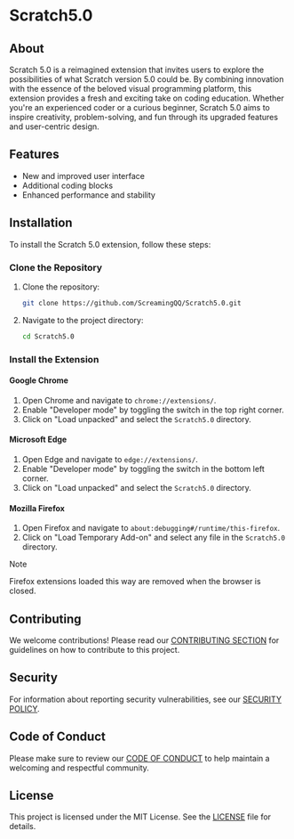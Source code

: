 # Scratch5.0

## About

Scratch 5.0 is a reimagined extension that invites users to explore the possibilities of what Scratch version 5.0 could be. By combining innovation with the essence of the beloved visual programming platform, this extension provides a fresh and exciting take on coding education. Whether you're an experienced coder or a curious beginner, Scratch 5.0 aims to inspire creativity, problem-solving, and fun through its upgraded features and user-centric design.

## Features

- New and improved user interface
- Additional coding blocks
- Enhanced performance and stability

## Installation

To install the Scratch 5.0 extension, follow these steps:

### Clone the Repository

1. Clone the repository:
    ```sh
    git clone https://github.com/ScreamingQQ/Scratch5.0.git
    ```
2. Navigate to the project directory:
    ```sh
    cd Scratch5.0
    ```

### Install the Extension

#### Google Chrome

1. Open Chrome and navigate to `chrome://extensions/`.
2. Enable "Developer mode" by toggling the switch in the top right corner.
3. Click on "Load unpacked" and select the `Scratch5.0` directory.

#### Microsoft Edge

1. Open Edge and navigate to `edge://extensions/`.
2. Enable "Developer mode" by toggling the switch in the bottom left corner.
3. Click on "Load unpacked" and select the `Scratch5.0` directory.

#### Mozilla Firefox

1. Open Firefox and navigate to `about:debugging#/runtime/this-firefox`.
2. Click on "Load Temporary Add-on" and select any file in the `Scratch5.0` directory.
> [!NOTE]
> Firefox extensions loaded this way are removed when the browser is closed.

## Contributing

We welcome contributions! Please read our [CONTRIBUTING SECTION](/.github/CONTRIBUTING.md) for guidelines on how to contribute to this project.

## Security

For information about reporting security vulnerabilities, see our [SECURITY POLICY](/.github/SECURITY.md).

## Code of Conduct

Please make sure to review our [CODE OF CONDUCT](/.github/CODE_OF_CONDUCT.md) to help maintain a welcoming and respectful community.

## License

This project is licensed under the MIT License. See the [LICENSE](/LICENSE.md) file for details.
